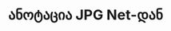 ---
############################# Static ############################
layout: "auto-gen-annotation"

############################# Head ############################
head_title: "Net JPG Annotation API Annotate in C#"
head_description: "Net API პოპულარული ანოტაციის ტიპების შესაქმნელად და ანოტაციისთვის JPG-დან, სურათებიდან, ნახატებიდან და დოკუმენტის ფაილის ფორმატებიდან."

############################# Header ############################
title: "ანოტაცია JPG Net-დან"
description: ""
bg_image: "https://cms.admin.containerize.com/templates/aspose/App_Themes/V3/images/bg/header1.png"
bg_overlay: false
button:
    enable: true
    icon: "fas fa-arrow-down"
    label: "ჩამოტვირთეთ უფასო საცდელი"
    link: "https://downloads.groupdocs.com/annotation/net"

############################# About ############################
about:
    enable: true
    title: "GroupDocs.Annotation-ის შესახებ Net API-სთვის"
    content: |
        GroupDocs.Annotation for Net API არის ბიბლიოთეკა, რომელიც საშუალებას გაძლევთ დაამატოთ ანოტაციები PDF, Word და სხვა დოკუმენტებში Mac, Windows ან Ubuntu-ზე. [GroupDocs.Annotation for Net](/annotation/net) არის მშობლიური Net API ანოტაციების მართვისთვის ყოვლისმომცველი მხარდაჭერით სურათებიდან ან სხვა დოკუმენტებიდან ანოტაციების შექმნის, დამატების, რედაქტირების, წაშლის, ამოღებისა და ექსპორტისთვის. მხარდაჭერილი დოკუმენტის ფორმატების სრული სია, რომელიც შეგიძლიათ იხილოთ ამ [გვერდზე](https://docs.groupdocs.com/annotation/net/supported-document-formats/).
        ეს ბიბლიოთეკა საშუალებას გაძლევთ იმუშაოთ არა მხოლოდ JPG დოკუმენტთან, არამედ მრავალი სხვა ტიპის დოკუმენტთან, როგორიცაა Word, Excel, PowerPoint, Outlook ელფოსტა, Visio, Adobe, OpenDocument, OpenOffice, Photoshop, AutoCad და მრავალი სხვა.
        GroupDocs.Annotation Net API-სთვის საშუალებას გაძლევთ შექმნათ და დაამატოთ ახალი შენიშვნები, დაარედაქტიროთ ანოტაციები, ამოიღოთ კომენტარები, ანოტაციები და წაშალოთ ისინი დოკუმენტებიდან. ბიბლიოთეკა მხარს უჭერს 13 სხვადასხვა ტიპის ანოტაციას, მათ შორის ტექსტს, პოლიხაზს, ფართობს, ხაზს, წერტილს, ჭვირნიშანს, ისარს, ელიფსს, ტექსტის ჩანაცვლებას, მანძილს, ტექსტის ველს, რესურსების რედაქციას PDF, HTML, Microsoft Word დოკუმენტებში, ცხრილებში, დიაგრამებში, პრეზენტაციებში, ნახატები, სურათები და მრავალი სხვა ფაილის ფორმატი.
        მაგალითი (იხილეთ ქვემოთ) ასახავს JPG დოკუმენტთან მუშაობას, ამ მაგალითში შეგიძლიათ იხილოთ GroupDocs-თან მუშაობის ძირითადი ნაბიჯები. ანოტაცია: დააყენეთ ლიცენზია, გახსენით დოკუმენტი, რომელთანაც გსურთ მუშაობა, შექმნათ ანოტაცია, მონაცემთა ობიექტების დამატება ანოტაციის თვისებების დასაყენებლად თქვენი მოთხოვნების შესაბამისად და შედეგის შესანახად საჭირო ადგილას. ასევე შეგიძლიათ უფრო დეტალურად გაეცნოთ მხარდაჭერილ ფუნქციებს ჩვენს github-ზე [გვერდზე](https://github.com/groupdocs-annotation/GroupDocs.Annotation-for-.NET), ან ჩვენს პროდუქტში [დოკუმენტაცია](https://docs.groupdocs.com/annotation/net/getting-started/).

############################# Steps ############################
howTo_Add:
steps_Add:
    enable: true
    title_left: "ნაბიჯები ანოტაციების დასამატებლად JPG Net-ში"
    content_left: |
        [GroupDocs.Annotation](/annotation/net/) Net-ის დეველოპერებს უადვილებს ანოტაციის სხვადასხვა ტიპების დამატებას JPG ფაილზე ნებისმიერი Net-ზე დაფუძნებული აპლიკაციის ფარგლებში რამდენიმე მარტივი ნაბიჯის განხორციელებით.
        *   შექმენით პასუხის ობიექტები კომენტარებით და თარიღით.
        *   შექმენით AreaAnnotation ობიექტი, დააყენეთ არეალის პარამეტრები და დაამატეთ პასუხები.
        *   შექმენით Annotator ობიექტი და დაამატეთ არეალის ანოტაცია.
        *   შეინახეთ გამომავალი ფაილი.
    title_right: "სისტემის მოთხოვნები"
    content_right: |
        GroupDocs.Annotation Net API-ებისთვის მხარდაჭერილია ყველა ძირითად პლატფორმაზე და ოპერაციულ სისტემაზე. ქვემოთ მოცემული კოდის შესრულებამდე, დარწმუნდით, რომ თქვენს სისტემაში დაინსტალირებული გაქვთ შემდეგი წინაპირობები.
        *   ოპერაციული სისტემები: Microsoft Windows, Linux, MacOS
        *   განვითარების გარემო: Visual Studio, Xamarin, MonoDevelop
        *   Frameworks: .NET Framework, .NET Standard, .NET Core, Mono
        *   ჩამოტვირთეთ GroupDocs.Annotation-ის უახლესი ვერსია .NET-ისთვის [NuGet]-დან (https://www.nuget.org/packages/groupdocs.annotation)

############################# Preview ############################
preview_Add:
    enable: true
    title: ანოტაციის გადახედვა და კოდის ნიმუში
    content: |
        ![Annotation preview image](https://docs.groupdocs.com/annotation/java/images/add-text-field-annotation.png)
    code: |
        ```cs
        //Add text field annotation to the document from local disk
        using (Annotator annotator = new Annotator("input.bmp"))
        {
            TextFieldAnnotation textField = new TextFieldAnnotation
            {
                BackgroundColor = 65535,
                Box = new Rectangle(100, 100, 100, 100),
                CreatedOn = DateTime.Now,
                Text = "Some text",
                FontColor = 65535,
                FontSize = 12,
                Message = "This is text field annotation",
                Opacity = 0.7,
                PageNumber = 0,
                PenStyle = PenStyle.Dot,
                PenWidth = 3,
                FontFamily = "Arial",
                TextHorizontalAlignment = HorizontalAlignment.Center,
                Replies = new List
                {
                    new Reply
                    {
                        Comment = "First comment",
                        RepliedOn = DateTime.Now
                    },
                    new Reply
                    {
                        Comment = "Second comment",
                        RepliedOn = DateTime.Now
                    }
                }
            };
            annotator.Add(textField);
            annotator.Save("result.bmp");
        }
        ```

############################# Steps ############################
howTo_Remove:
steps_Remove:
    enable: true
    title_left: "ნაბიჯები ანოტაციების წასაშლელად JPG-დან Net-ში"
    content_left: |
        [GroupDocs.Annotation](/annotation/net/) Net-ის დეველოპერებს უადვილებს ანოტაციის დეტალების წაშლას JPG ფაილებიდან ნებისმიერი Net-ზე დაფუძნებული აპლიკაციიდან რამდენიმე მარტივი ნაბიჯის განხორციელებით.
        *   შექმენით პასუხის ობიექტები კომენტარებით და თარიღით.
        *   შექმენით SaveOptions ობიექტი და დააყენეთ AnnotationTypes = AnnotationType.None.
        *   ზარის შენახვის მეთოდის შედეგი დოკუმენტის გზა ან ნაკადი და SaveOptions ობიექტი.

############################# Preview ############################
preview_Remove:
    enable: true
    code: |
        ```cs
        // 1- How to remove annotation from document using annotation index
        
        using (Annotator annotator = new Annotator("result.bmp"))
        {
            annotator.Remove(0);
            annotator.Save("removed.bmp");
        }
        
        // 2- How to remove annotation from document using annotation object
        
        using (Annotator annotator = new Annotator("result.bmp"))
        {
            var tmp = annotator.Get();
            annotator.Remove(tmp[0]);
            annotator.Save("removed.bmp");
        }
        
        // 3- How to remove some annotations from document using list of ID’s
        
        using (Annotator annotator = new Annotator("result.bmp"))
        {
            var idList = new List{1, 2, 3};
            annotator.Remove(idList);
            annotator.Save("removed.bmp");
        }
        
        // 4- How to remove some annotations from document using list of annotations
        
        using (Annotator annotator = new Annotator("result.bmp"))
        {
            var tmp = annotator.Get();
            annotator.Remove(tmp);
            annotator.Save("removed.bmp");
        }
        ```

############################# Steps ############################
howTo_Edit:
steps_Edit:
    enable: true
    title_left: "ნაბიჯები ანოტაციების რედაქტირებისთვის JPG-დან Net-ში"
    content_left: |
        [GroupDocs.Annotation](/annotation/net/) უადვილებს Net-ის დეველოპერებს განაახლონ სხვადასხვა ანოტაციის თვისებები JPG ფაილებიდან ნებისმიერი Net-ზე დაფუძნებული აპლიკაციის ფარგლებში რამდენიმე მარტივი ნაბიჯის განხორციელებით.
        *   Instantiate Annotator ობიექტის შეყვანის დოკუმენტის გზა ან ნაკადი instantiated LoadOptions ერთად ImportAnnotations = true.
        *   შექმენით AnnotationBase იმპლემენტაცია და დააყენეთ არსებული ანოტაციის ID (თუ ანოტაცია ამ Id-ით ვერ მოიძებნა, არაფერი შეიცვლება) ან ანოტაციების ბილიკის სია (ყველა არსებული ანოტაცია წაიშლება).
        *   Annotator ობიექტის ზარის განახლების მეთოდი გადაცემული ანოტაციებით.
        *   ზარის შენახვის მეთოდის შედეგი დოკუმენტის გზა ან ნაკადი და SaveOptions ობიექტი.

############################# Preview ############################
preview_Edit:
    enable: true
    code: |
        ```cs
        // open annotated document
        using (Annotator annotator = new Annotator("result.bmp"))
        {
            //assuming we are going to change some properties of existing annotation
                AreaAnnotation updated = new AreaAnnotation
                    {
                            // It's important to set existed annotation Id
                            Id = 1,
                            BackgroundColor = 255,
                            Box = new Rectangle(0, 0, 50, 200),
                            CreatedOn = DateTime.Now,
                            Message = "This is updated annotation",
                            Replies = new List
                            {
                                new Reply
                                {
                                    Comment = "Updated first comment",
                                    RepliedOn = DateTime.Now
                                },
                                new Reply
                                {
                                    Comment = "Updated second comment",
                                    RepliedOn = DateTime.Now
                                }
                            }
                        };
                // update annotation
                annotator.Update(updated);
                annotator.Save("result.bmp");
        }
        ```

############################# Steps ############################
howTo_Extract:
steps_Extract:
    enable: true
    title_left: "ნაბიჯები ანოტაციების ამოსაღებად JPG-დან Net-ში"
    content_left: |
        [GroupDocs.Annotation](/annotation/net/) Net-ის დეველოპერებს უადვილებს დოკუმენტების ანოტაციას და ანოტაციის ინფორმაციის ამოღებას JPG ფაილებიდან ნებისმიერი Net-ზე დაფუძნებული აპლიკაციის ფარგლებში რამდენიმე მარტივი ნაბიჯის განხორციელებით.
        *   შექმენით პასუხის ობიექტები კომენტარებით და თარიღით.
        *   Instantate LoadOptions ობიექტი და გამოიძახეთ SetImportAnnotations ჭეშმარიტი არგუმენტით.
        *   განსაზღვრეთ ცვლადი სია ტიპის მიხედვით.
        *   გამოიძახეთ get მეთოდი და დააბრუნეთ შედეგი ზემოთ ცვლადში.

############################# Preview ############################
preview_Extract:
    enable: true
    code: |
        ```cs
        // for using this example input file ("annotated.bmp") must be with annotations
        using (Annotator annotator = new Annotator("annotated.bmp"))
        {
            List annotations = annotator.Get();
            XmlSerializer formatter = new XmlSerializer(typeof(List));
            using (FileStream fs = new FileStream("annotations.xml", FileMode.Create))
            {
                fs.SetLength(0);
                formatter.Serialize(fs, annotations);
            }
        }
        ```

############################# Demos ############################
demos:
    enable: true
    title: "ცოცხალი დემოები დოკუმენტებსა და სურათებზე ანოტაციების დასამატებლად, ამოსაღებად, რედაქტირებისთვის"
    content: |
        დაამატეთ, წაშალეთ, დაარედაქტირეთ და ამოიღეთ ანოტაციები JPG ფაილში ახლავე, ეწვიეთ [GroupDocs.Annotation Live Demos](https://products.groupdocs.app/annotation/family) ვებსაიტს. ცოცხალი დემოს აქვს შემდეგი უპირატესობები

############################# About Formats ############################
about_formats:
    enable: true
    format:
        # format loop
        - icon: "far fa-file-jpg"
          title: "JPG ფაილის ფორმატის შესახებ"
          content: |
            JPG არის გამოსახულების ფორმატის ტიპი, რომელიც ინახება დაკარგვის შეკუმშვის მეთოდით. გამომავალი სურათი, შეკუმშვის შედეგად, არის კომპრომისი შენახვის ზომასა და გამოსახულების ხარისხს შორის. მომხმარებლებს შეუძლიათ შეცვალონ შეკუმშვის დონე სასურველი ხარისხის დონის მისაღწევად, ხოლო ამავე დროს შეამცირონ შენახვის ზომა. სურათის ხარისხზე უმნიშვნელოდ იმოქმედებს, თუ 10:1 შეკუმშვა გამოიყენება სურათზე. რაც უფრო მაღალია შეკუმშვის მნიშვნელობა, მით უფრო მაღალია გამოსახულების ხარისხის დეგრადაცია.

          link: "https://docs.fileformat.com/image/jpg/"

############################# More Formats ############################
more_formats:
    enable: true
    title: "მუშაობა სხვა პოპულარულ დოკუმენტის ფორმატებთან"
    content: |
        განაახლეთ ანოტაციის თვისებები ზოგიერთი პოპულარული ფაილის ფორმატიდან, როგორც ეს მოცემულია ქვემოთ.
    format:
        # format loop
        - name: "Annotate PDF document"
          link: "https://products.groupdocs.com/annotation/net/pdf/"
          description: "Adobe Portable Document Format"

        # format loop
        - name: "Annotate DOC document"
          link: "https://products.groupdocs.com/annotation/net/doc/"
          description: "Microsoft Word Document"

        # format loop
        - name: "Annotate DOCM document"
          link: "https://products.groupdocs.com/annotation/net/docm/"
          description: "Microsoft Word Macro-Enabled Document"

        # format loop
        - name: "Annotate DOCX document"
          link: "https://products.groupdocs.com/annotation/net/docx/"
          description: "Microsoft Word Open XML Document"

        # format loop
        - name: "Annotate DOT document"
          link: "https://products.groupdocs.com/annotation/net/dot/"
          description: "Microsoft Word Document Template"

        # format loop
        - name: "Annotate DOTX document"
          link: "https://products.groupdocs.com/annotation/net/dotx/"
          description: "Word Open XML Document Template"

        # format loop
        - name: "Annotate RTF document"
          link: "https://products.groupdocs.com/annotation/net/rtf/"
          description: "Rich Text Document"

        # format loop
        - name: "Annotate ODT document"
          link: "https://products.groupdocs.com/annotation/net/odt/"
          description: "Open Document Text"

        # format loop
        - name: "Annotate XLS document"
          link: "https://products.groupdocs.com/annotation/net/xls/"
          description: "Microsoft Excel Binary File Format"

        # format loop
        - name: "Annotate XLSX document"
          link: "https://products.groupdocs.com/annotation/net/xlsx/"
          description: "Microsoft Excel Open XML Spreadsheet"

        # format loop
        - name: "Annotate XLSM document"
          link: "https://products.groupdocs.com/annotation/net/xlsm/"
          description: "Microsoft Excel Macro-Enabled Spreadsheet"

        # format loop
        - name: "Annotate XLSB document"
          link: "https://products.groupdocs.com/annotation/net/xlsb/"
          description: "Microsoft Excel Binary Worksheet"

        # format loop
        - name: "Annotate ODS document"
          link: "https://products.groupdocs.com/annotation/net/ods/"
          description: "Open Document Spreadsheet"

        # format loop
        - name: "Annotate PPT document"
          link: "https://products.groupdocs.com/annotation/net/ppt/"
          description: "PowerPoint Presentation"

        # format loop
        - name: "Annotate PPTX document"
          link: "https://products.groupdocs.com/annotation/net/pptx/"
          description: "PowerPoint Open XML Presentation"

        # format loop
        - name: "Annotate PPSX document"
          link: "https://products.groupdocs.com/annotation/net/ppsx/"
          description: "PowerPoint Open XML Slide Show"

        # format loop
        - name: "Annotate POTM document"
          link: "https://products.groupdocs.com/annotation/net/potm/"
          description: "Microsoft PowerPoint Template"

        # format loop
        - name: "Annotate PPTM document"
          link: "https://products.groupdocs.com/annotation/net/pptm/"
          description: "Microsoft PowerPoint Presentation"

        # format loop
        - name: "Annotate PPS document"
          link: "https://products.groupdocs.com/annotation/net/pps/"
          description: "Microsoft PowerPoint 97-2003 Slide Show"

        # format loop
        - name: "Annotate ODP document"
          link: "https://products.groupdocs.com/annotation/net/odp/"
          description: "OpenDocument Presentation"

        # format loop
        - name: "Annotate HTML document"
          link: "https://products.groupdocs.com/annotation/net/html/"
          description: "HyperText Markup Language"

        # format loop
        - name: "Annotate TIFF document"
          link: "https://products.groupdocs.com/annotation/net/tiff/"
          description: "Tagged Image File Format"

        # format loop
        - name: "Annotate JPEG document"
          link: "https://products.groupdocs.com/annotation/net/jpeg/"
          description: "JPEG Image"

        # format loop
        - name: "Annotate PNG document"
          link: "https://products.groupdocs.com/annotation/net/png/"
          description: "Portable Network Graphic"

        # format loop
        - name: "Annotate EML document"
          link: "https://products.groupdocs.com/annotation/net/eml/"
          description: "E-mail Message"

        # format loop
        - name: "Annotate MSG document"
          link: "https://products.groupdocs.com/annotation/net/msg/"
          description: "Microsoft Outlook E-mail Message"

        # format loop
        - name: "Annotate VSD document"
          link: "https://products.groupdocs.com/annotation/net/vsd/"
          description: "Microsoft Visio 2003-2010 Drawing"

        # format loop
        - name: "Annotate VSDX document"
          link: "https://products.groupdocs.com/annotation/net/vsdx/"
          description: "Microsoft Visio Drawing"

        # format loop
        - name: "Annotate VSS document"
          link: "https://products.groupdocs.com/annotation/net/vss/"
          description: "Microsoft Visio 2003-2010 Stencil"

        # format loop
        - name: "Annotate VST document"
          link: "https://products.groupdocs.com/annotation/net/vst/"
          description: "Microsoft Visio 2013 Stencil"

        # format loop
        - name: "Annotate DWG document"
          link: "https://products.groupdocs.com/annotation/net/dwg/"
          description: "Autodesk Design Data Formats"

        # format loop
        - name: "Annotate DXF document"
          link: "https://products.groupdocs.com/annotation/net/dxf/"
          description: "AutoCAD Drawing Interchange"

        # format loop
        - name: "Annotate DCM document"
          link: "https://products.groupdocs.com/annotation/net/dcm/"
          description: "Digital Imaging and Communications in Medicine"

        # format loop
        - name: "Annotate WMF document"
          link: "https://products.groupdocs.com/annotation/net/wmf/"
          description: "Windows Metafile"

        # format loop
        - name: "Annotate EMF document"
          link: "https://products.groupdocs.com/annotation/net/emf/"
          description: "Enhanced Metafile Format"


############################# Back to top ###############################
back_to_top:
    enable: true
---
